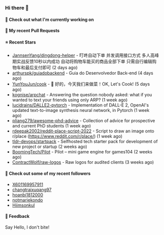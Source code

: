 ### Hi there 👋

#### 👷 Check out what I'm currently working on

#### 🔨 My recent Pull Requests


#### ⭐ Recent Stars

- [JannsenYang/dingdong-helper](https://github.com/JannsenYang/dingdong-helper) - 叮咚自动下单 并发调用接口方式 多人高峰期实战反馈10秒以内成功 自动将购物车能买的商品全部下单 只需自行编辑购物车和最后支付即可 (2 days ago)
- [arthurspk/guiadobackend](https://github.com/arthurspk/guiadobackend) - Guia do Desenvolvedor Back-end (4 days ago)
- [YunYouJun/cook](https://github.com/YunYouJun/cook) - 🍲 好的，今天我们来做菜！OK, Let&#39;s Cook! (5 days ago)
- [kognise/arpchat](https://github.com/kognise/arpchat) - Answering the question nobody asked: what if you wanted to text your friends using only ARP? (1 week ago)
- [lucidrains/DALLE2-pytorch](https://github.com/lucidrains/DALLE2-pytorch) - Implementation of DALL-E 2, OpenAI&#39;s updated text-to-image synthesis neural network,  in Pytorch (1 week ago)
- [pliang279/awesome-phd-advice](https://github.com/pliang279/awesome-phd-advice) - Collection of advice for prospective and current PhD students (1 week ago)
- [rdeepak2002/reddit-place-script-2022](https://github.com/rdeepak2002/reddit-place-script-2022) - Script to draw an image onto r/place (https://www.reddit.com/r/place/) (1 week ago)
- [tldr-devops/startpack](https://github.com/tldr-devops/startpack) - Selfhosted tech starter pack for development of new project or startup (2 weeks ago)
- [BoomingTech/Pilot](https://github.com/BoomingTech/Pilot) - Pilot – mini game engine for games104 (2 weeks ago)
- [ContractWolf/raw-logos](https://github.com/ContractWolf/raw-logos) - Raw logos for audited clients (3 weeks ago)

#### 👯 Check out some of my recent followers

- [X601169957911](https://github.com/X601169957911)
- [changtraixuqang97](https://github.com/changtraixuqang97)
- [hoanbi1812000](https://github.com/hoanbi1812000)
- [notmariekondo](https://github.com/notmariekondo)
- [Hiimsonkul](https://github.com/Hiimsonkul)

#### 💬 Feedback

Say Hello, I don't bite!